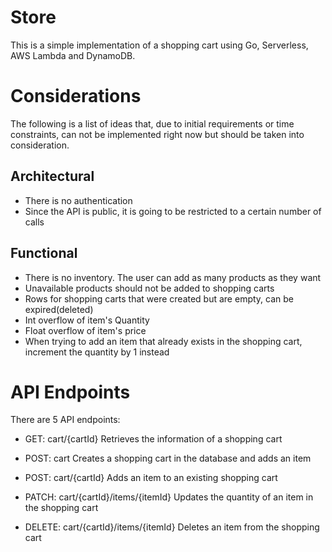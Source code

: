 # Store
This is a simple implementation of a shopping cart using Go, Serverless, AWS Lambda and DynamoDB.

# Considerations
The following is a list of ideas that, due to initial requirements or time constraints, can not be implemented right now but should be taken into consideration.

## Architectural
- There is no authentication
- Since the API is public, it is going to be restricted to a certain number of calls

## Functional
- There is no inventory. The user can add as many products as they want
- Unavailable products should not be added to shopping carts
- Rows for shopping carts that were created but are empty, can be expired(deleted)
- Int overflow of item's Quantity
- Float overflow of item's price
- When trying to add an item that already exists in the shopping cart, increment the quantity by 1 instead

# API Endpoints
There are 5 API endpoints:
- GET: cart/{cartId}
Retrieves the information of a shopping cart

- POST: cart
Creates a shopping cart in the database and adds an item

- POST: cart/{cartId}
Adds an item to an existing shopping cart

- PATCH: cart/{cartId}/items/{itemId}
Updates the quantity of an item in the shopping cart

- DELETE: cart/{cartId}/items/{itemId}
Deletes an item from the shopping cart

